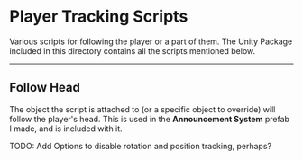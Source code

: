 # Player Tracking Scripts

Various scripts for following the player or a part of them.
The Unity Package included in this directory contains all the scripts mentioned below.

---

## Follow Head
The object the script is attached to (or a specific object to override) will follow the player's head.
This is used in the **Announcement System** prefab I made, and is included with it.

TODO: Add Options to disable rotation and position tracking, perhaps?

